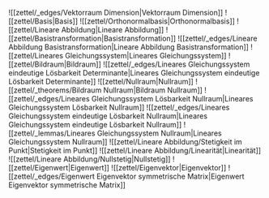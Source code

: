 ![[zettel/_edges/Vektorraum Dimension|Vektorraum Dimension]]
![[zettel/Basis|Basis]]
![[zettel/Orthonormalbasis|Orthonormalbasis]]
![[zettel/Lineare Abbildung|Lineare Abbildung]]
![[zettel/Basistransformation|Basistransformation]]
![[zettel/_edges/Lineare Abbildung Basistransformation|Lineare Abbildung Basistransformation]]
![[zettel/Lineares Gleichungssystem|Lineares Gleichungssystem]]
![[zettel/Bildraum|Bildraum]]
![[zettel/_edges/Lineares Gleichungssystem eindeutige Lösbarkeit Determinante|Lineares Gleichungssystem eindeutige Lösbarkeit Determinante]]
![[zettel/Nullraum|Nullraum]]
![[zettel/_theorems/Bildraum Nullraum|Bildraum Nullraum]]
![[zettel/_edges/Lineares Gleichungssystem Lösbarkeit Nullraum|Lineares Gleichungssystem Lösbarkeit Nullraum]]
![[zettel/_edges/Lineares Gleichungssystem eindeutige Lösbarkeit Nullraum|Lineares Gleichungssystem eindeutige Lösbarkeit Nullraum]]
![[zettel/_lemmas/Lineares Gleichungssystem Nullraum|Lineares Gleichungssystem Nullraum]]
![[zettel/Lineare Abbildung/Stetigkeit im Punkt|Stetigkeit im Punkt]]
![[zettel/Lineare Abbildung/Linearität|Linearität]]
![[zettel/Lineare Abbildung/Nullstetig|Nullstetig]]
![[zettel/Eigenwert|Eigenwert]]
![[zettel/Eigenvektor|Eigenvektor]]
![[zettel/_edges/Eigenwert Eigenvektor symmetrische Matrix|Eigenwert Eigenvektor symmetrische Matrix]]